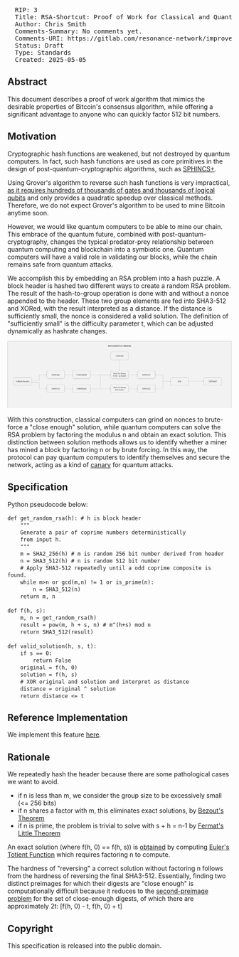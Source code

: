 <pre>
  RIP: 3
  Title: RSA-Shortcut: Proof of Work for Classical and Quantum Miners
  Author: Chris Smith <chris@resonancenetwork.io>
  Comments-Summary: No comments yet.
  Comments-URI: https://gitlab.com/resonance-network/improvement-proposals/-/wikis/Comments:RIP-0002
  Status: Draft
  Type: Standards
  Created: 2025-05-05
</pre>

## Abstract

This document describes a proof of work algorithm that mimics the desirable properties of Bitcoin's consensus algorithm, 
while offering a significant advantage to anyone who can quickly factor 512 bit numbers. 

## Motivation

Cryptographic hash functions are weakened, but not destroyed by quantum computers. In fact, such hash functions are used
as core primitives in the design of post-quantum-cryptographic algorithms, such as [SPHINCS+](https://sphincs.org/). 

Using Grover's algorithm to reverse such hash functions is very impractical, [as it requires hundreds of thousands of gates and thousands of logical qubits](https://arxiv.org/abs/1603.09383) 
and only provides a quadratic speedup over classical methods. Therefore, we do not expect Grover's algorithm to be used to mine Bitcoin anytime soon. 

However, we would like quantum computers to be able to mine our chain. This embrace of the quantum future, combined with
post-quantum-cryptography, changes the typical predator-prey relationship between quantum computing and blockchain into 
a symbiotic one. Quantum computers will have a valid role in validating our blocks, while the chain remains safe from quantum
attacks.

We accomplish this by embedding an RSA problem into a hash puzzle. A block header is hashed two different ways to create 
a random RSA problem. The result of the hash-to-group operation is done with and without a nonce appended to the header.
These two group elements are fed into SHA3-512 and XORed, with the result interpreted as a distance. If the distance is 
sufficiently small, the nonce is considered a valid solution. The definition of "sufficiently small" is the difficulty 
parameter t, which can be adjusted dynamically as hashrate changes. 

<img src=rip-0003/RSA-SHORTCUT.jpg></img>

With this construction, classical computers can grind on nonces to brute-force a "close enough" solution, while quantum
computers can solve the RSA problem by factoring the modulus n and obtain an exact solution. This distinction between 
solution methods allows us to identify whether a miner has mined a block by factoring n or by brute forcing. In this way, 
the protocol can pay quantum computers to identify themselves and secure the network, acting as a kind of [canary](https://canarytokens.org/nest/) 
for quantum attacks.

## Specification

Python pseudocode below:

```
def get_random_rsa(h): # h is block header
    """
    Generate a pair of coprime numbers deterministically
    from input h.
    """
    m = SHA2_256(h) # m is random 256 bit number derived from header
    n = SHA3_512(h) # n is random 512 bit number
    # Apply SHA3-512 repeatedly until a odd coprime composite is found.
    while m>n or gcd(m,n) != 1 or is_prime(n): 
        n = SHA3_512(n)
    return m, n

def f(h, s):
    m, n = get_random_rsa(h)
    result = pow(m, h + s, n) # m^(h+s) mod n
    return SHA3_512(result)
    
def valid_solution(h, s, t):
    if s == 0:
        return False
    original = f(h, 0)
    solution = f(h, s)
    # XOR original and solution and interpret as distance
    distance = original ^ solution 
    return distance <= t
```


## Reference Implementation

We implement this feature [here](https://gitlab.com/resonance-network/backbone/-/tree/main/pallets/qpow?ref_type=heads).


## Rationale

We repeatedly hash the header because there are some pathological cases we want to avoid. 

- if n is less than m, we consider the group size to be excessively small (<= 256 bits)
- if n shares a factor with m, this eliminates exact solutions, by [Bezout's Theorem](https://mathworld.wolfram.com/BezoutsTheorem.html)
- if n is prime, the problem is trivial to solve with s + h = n-1 by [Fermat's Little Theorem](https://mathworld.wolfram.com/FermatsLittleTheorem.html)

An exact solution (where f(h, 0) == f(h, s)) is [obtained](https://mathworld.wolfram.com/EulersTotientTheorem.html) 
by computing [Euler's Totient Function](https://mathworld.wolfram.com/TotientFunction.html) which requires factoring n to compute.

The hardness of "reversing" a correct solution without factoring n follows from the hardness of reversing the final SHA3-512.
Essentially, finding two distinct preimages for which their digests are "close enough" is computationally difficult because it 
reduces to the [second-preimage problem](https://en.wikipedia.org/wiki/Preimage_attack) for the set of close-enough digests, 
of which there are approximately 2t: \[f(h, 0) - t, f(h, 0) + t\]


## Copyright

This specification is released into the public domain.

